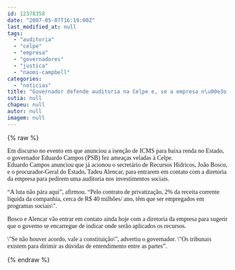 ```yaml
---
id: 12378358
date: "2007-05-07T16:19:00Z"
last_modified_at: null
tags:
  - "auditoria"
  - "celpe"
  - "empresa"
  - "governadores"
  - "justica"
  - "naomi-campbell"
categories:
  - "noticias"
title: "Governador defende auditoria na Celpe e, se a empresa n\u00e3o concordar, promete ir \u00e0 Justi\u00e7a"
sutia: null
chapeu: null
autor: null
imagem: null
---
```

{% raw %}
<p><P><FONT face=Verdana>Em discurso no evento em que anunciou a isenção de ICMS para baixa renda no Estado, o governador Eduardo Campos (PSB) fez ameaças veladas à Celpe.<BR>Eduardo Campos anunciou que já acionou o secretário de Recursos Hídricos, João Bosco, e o procurador-Geral do Estado, Tadeu Alencar, para entrarem em contato com a diretoria da empresa para pedirem uma auditoria nos investimentos sociais.</FONT></P></p>
<p><P><FONT face=Verdana>“A luta não pára aqui”, afirmou. </FONT><FONT face=Verdana>“Pelo contrato de privatização, 2% da receita corrente líquida da companhia, cerca de R$ 40 milhões/ ano, têm que ser empregados em programas sociais\". </FONT></P></p>
<p><P><FONT face=Verdana>Bosco e Alencar vão entrar em contato ainda hoje com a diretoria da empresa para sugerir que o governo se encarregue de indicar onde serão aplicados os recursos. </FONT></P></p>
<p><P><FONT face=Verdana>\"Se não houver acordo, vale a constituição\", advertiu o governador. \"Os tribunais existem para dirimir as dúvidas de entendimento entre as partes”.</FONT></P> </p>
{% endraw %}